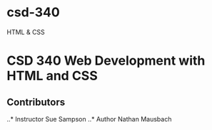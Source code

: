 # csd-340
HTML &amp; CSS
# CSD 340 Web Development with HTML and CSS
## Contributors
..* Instructor Sue Sampson
..* Author Nathan Mausbach